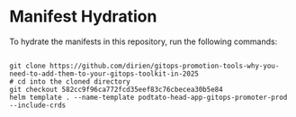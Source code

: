 
# Manifest Hydration

To hydrate the manifests in this repository, run the following commands:

```shell

git clone https://github.com/dirien/gitops-promotion-tools-why-you-need-to-add-them-to-your-gitops-toolkit-in-2025
# cd into the cloned directory
git checkout 582cc9f96ca772fcd35eef83c76cbecea30b5e84
helm template . --name-template podtato-head-app-gitops-promoter-prod --include-crds
```